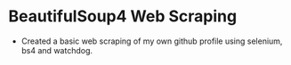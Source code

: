 # BeautifulSoup4 Web Scraping

- Created a basic web scraping of my own github profile using selenium, bs4 and watchdog.